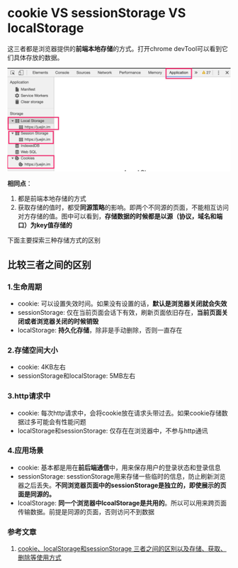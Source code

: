 # cookie VS sessionStorage VS localStorage
这三者都是浏览器提供的**前端本地存储**的方式。打开chrome devTool可以看到它们具体存放的数据。

![storage01.jpg](./images/storage01.jpg)

**相同点**：

1. 都是前端本地存储的方式
2. 获取存储的值时，都受**同源策略**的影响。即两个不同源的页面，不能相互访问对方存储的值。图中可以看到，**存储数据的时候都是以源（协议，域名和端口）为key值存储的**

下面主要探索三种存储方式的区别

## 比较三者之间的区别
### 1.生命周期
- cookie: 可以设置失效时间。如果没有设置的话，**默认是浏览器关闭就会失效**
- sessionStorage: 仅在当前页面会话下有效，刷新页面依旧存在，**当前页面关闭或者浏览器关闭的时候销毁**
- localStorage: **持久化存储**，除非是手动删除，否则一直存在

### 2.存储空间大小
- cookie: 4KB左右
- sessionStorage和localStorage: 5MB左右

### 3.http请求中
- cookie: 每次http请求中，会将cookie放在请求头带过去。如果cookie存储数据过多可能会有性能问题
- localStorage和sessionStorage: 仅存在在浏览器中，不参与http通讯

### 4.应用场景
- cookie: 基本都是用在**前后端通信**中，用来保存用户的登录状态和登录信息
- sessionStorage: sesstionStorage用来存储一些临时的信息，防止刷新浏览器之后丢失。**不同浏览器页面中的sessionStorage是独立的，即使展示的页面是同源的。**
- lcoalStorage: **同一个浏览器中lcoalStorage是共用的**。所以可以用来跨页面传输数据。前提是同源的页面，否则访问不到数据

### 参考文章
1. [cookie、localStorage和sessionStorage 三者之间的区别以及存储、获取、删除等使用方式](https://juejin.im/post/5a191c47f265da43111fe859)